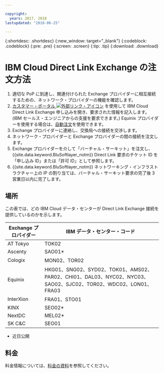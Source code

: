 ```yaml
---

copyright:
  years: 2017, 2018
lastupdated: "2018-06-25"

---
```


{:shortdesc: .shortdesc}
{:new_window: target="_blank"}
{:codeblock: .codeblock}
{:pre: .pre}
{:screen: .screen}
{:tip: .tip}
{:download: .download}

# IBM Cloud Direct Link Exchange の注文方法

1. 適切な PoP に到達し、関連付けられた Exchange プロバイダーに相互接続するための、ネットワーク・プロバイダーの機能を確認します。
2. [カスタマー・ポータル ![外部リンク・アイコン](../../icons/launch-glyph.svg "外部リンク・アイコン")](https://control.softlayer.com/) を使用して IBM Cloud Direct Link Exchange 申し込みを開き、要求された情報を記入します。 (IBM セールス・エンジニアからの支援を要求できます。) Equinix プロバイダーを使用する場合は、[自動注文](cloud-exchange-automation.html)を使用できます。
3. Exchange プロバイダーに連絡し、交換局への接続を交渉します。
4. ネットワーク・プロバイダーと Exchange プロバイダーの間の接続を注文します。
5. Exchange プロバイダーを介して「バーチャル・サーキット」を注文し、{{site.data.keyword.BluSoftlayer_notm}} Direct Link 要求のチケット ID を「申し込み ID」または「許可 ID」として参照します。
6. {{site.data.keyword.BluSoftlayer_notm}} ネットワーキング・インフラストラクチャー上の IP の割り当ては、バーチャル・サーキット要求の完了後 3 営業日以内に完了します。
 
## 場所
 
 この表では、どの IBM Cloud データ・センターが Direct Link Exchange 接続を提供しているのかを示します。
 
| Exchange プロバイダー	| IBM データ・センター・コード |
|-------------|-----------------------|
| AT Tokyo	| TOK02 |
| Ascenty | SAO01* |
| Cologix	| MON02、TOR02 |
| Equinix	| HKG01、SNG02、SYD02、TOK01、AMS02、PAR02、CHI01、DAL03、NYC02、NYC03、SAO02、SJC02、TOR02、WDC02、LON01、FRA03 |							
| InterXion	| FRA01、STO01 |
| KINX	| SEO02* |
| NextDC | 	MEL02* |
| SK C&C | 	SEO01 |

* 近日公開

## 料金

料金情報については、[料金の資料](pricing.html)を参照してください。
